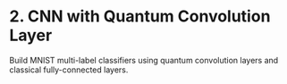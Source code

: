 # 2. CNN with Quantum Convolution Layer
Build MNIST multi-label classifiers using quantum convolution layers and classical fully-connected layers.